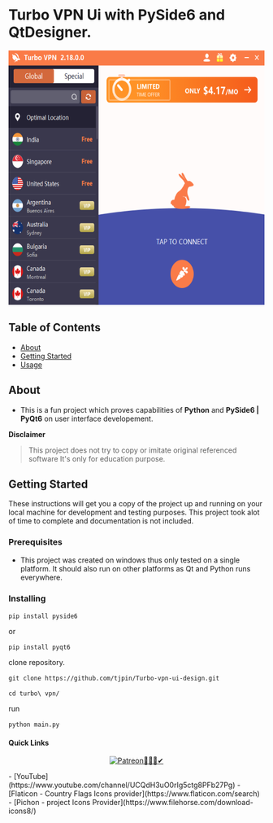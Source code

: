 # Turbo VPN Ui with PySide6 and QtDesigner.
<img src="assets/turbo.png" width=auto height=500px alt="Turbo Vpn ui Clone">

## Table of Contents

- [About](#about)
- [Getting Started](#getting_started)
- [Usage](#usage)

## About <a name = "about"></a>

- This is a fun project which proves capabilities of **Python** and **PySide6 | PyQt6** on user interface developement.

**Disclaimer**
> This project does not try to copy or imitate original referenced software
> It's only for education purpose. 

## Getting Started <a name = "getting_started"></a>

These instructions will get you a copy of the project up and running on your local machine for development and testing purposes.
This project took alot of time to complete and documentation is not included.

### Prerequisites
* This project was created on windows thus only tested on a single platform. It should also run on other platforms as Qt and Python runs everywhere.


### Installing

```
pip install pyside6
```
or
```
pip install pyqt6
```

clone repository.
```
git clone https://github.com/tjpin/Turbo-vpn-ui-design.git
```

```
cd turbo\ vpn/
```

run
```
python main.py
```

#### Quick Links
<p align="center">
  <a href='https://www.patreon.com/chairmanstudios' target="_blank"><img src="your_relative_path_here" width=auto height=100 title="Patreon💖💖💖✔"></a>
</p>
- [YouTube](https://www.youtube.com/channel/UCQdH3uO0rIg5ctg8PFb27Pg)
- [Flaticon - Country Flags Icons provider](https://www.flaticon.com/search)
- [Pichon - project Icons Provider](https://www.filehorse.com/download-icons8/)
